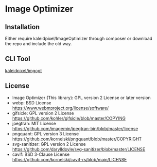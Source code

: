 # Image Optimizer

## Installation
Either require kaleidpixel/ImageOptimizer through composer or download the repo and include the old way.

## CLI Tool
[kaleidpixel/imgopt](https://github.com/kaleidpixel/imgopt)

## License
* Image Optimizer (This library): GPL version 2 License or later version
* webp: BSD License  
  https://www.webmproject.org/license/software/
* gifsicle: GPL version 2 License  
  https://github.com/kohler/gifsicle/blob/master/COPYING
* jpegtran: MIT License  
  https://github.com/imagemin/jpegtran-bin/blob/master/license
* pngquant: GPL version 3 License  
  https://github.com/kornelski/pngquant/blob/master/COPYRIGHT
* svg-sanitizer: GPL version 2 License  
  https://github.com/darylldoyle/svg-sanitizer/blob/master/LICENSE
* cavif: BSD 3-Clause License  
  https://github.com/kornelski/cavif-rs/blob/main/LICENSE
